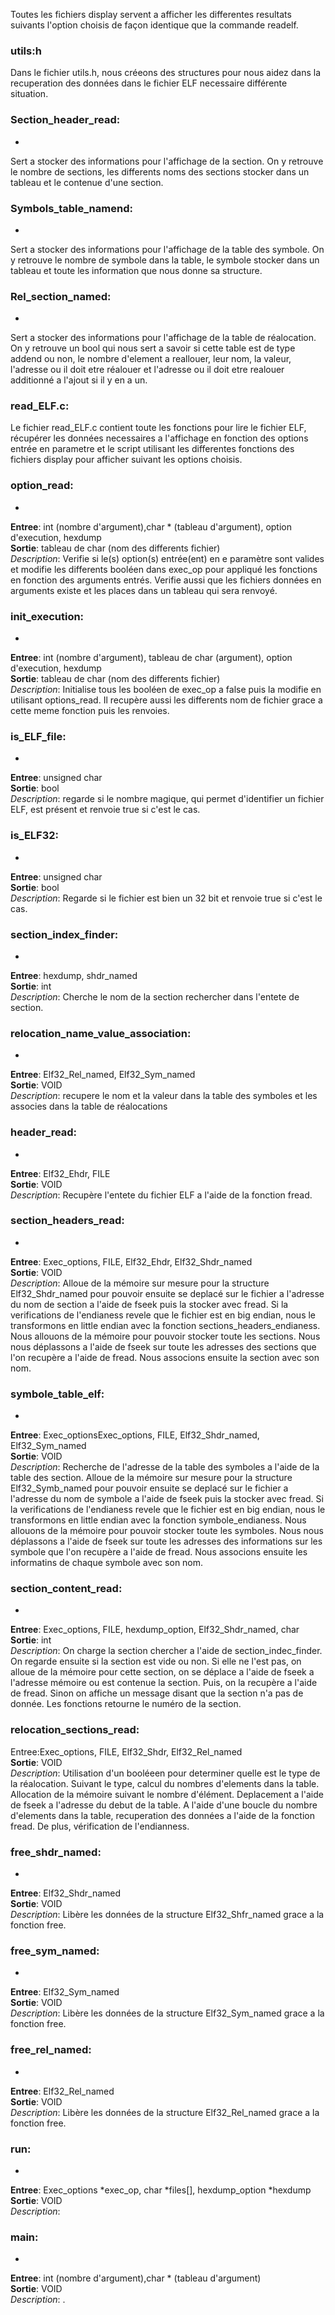 Toutes les fichiers display servent a afficher les differentes resultats suivants l'option choisis de façon identique que la commande readelf.

### **utils:h**

Dans le fichier utils.h, nous créeons des structures pour nous aidez dans la recuperation des données dans le fichier ELF necessaire différente situation.

### Section_header_read:
-
Sert a stocker des informations pour l'affichage de la section. On y retrouve le nombre de sections, les differents noms des sections stocker dans un tableau et le contenue d'une section.

### Symbols_table_namend:
-
Sert a stocker des informations pour l'affichage de la table des symbole. On y retrouve le nombre de symbole dans la table, le symbole stocker dans un tableau et toute les information que nous donne sa structure.

### Rel_section_named:
-
Sert a stocker des informations pour l'affichage de la table de réalocation. On y retrouve un bool qui nous sert a savoir si cette table est de type addend ou non, le nombre d'element a reallouer, leur nom, la valeur, l'adresse ou il doit etre réalouer et l'adresse ou il doit etre realouer additionné a l'ajout si il y en a un.


### **read_ELF.c:**

Le fichier read_ELF.c contient toute les fonctions pour lire le fichier ELF, récupérer les données necessaires a l'affichage en fonction des options entrée en parametre et le script utilisant les differentes fonctions des fichiers display pour afficher suivant les options choisis.

### option_read:
-
**Entree**: int (nombre d'argument),char * (tableau d'argument), option d'execution, hexdump<br>
**Sortie**: tableau de char (nom des differents fichier)<br>
*Description*: Verifie si le(s) option(s) entrée(ent) en e paramètre sont valides et modifie  les differents booléen dans exec_op pour appliqué les fonctions en fonction des arguments entrés.
Verifie aussi que les fichiers données en arguments existe et les places dans un tableau qui sera renvoyé.


### init_execution:
-
**Entree**: int (nombre d'argument), tableau de char (argument), option d'execution, hexdump <br>
**Sortie**: tableau de char (nom des differents fichier)<br>
*Description*:  Initialise tous les booléen de exec_op a false puis la modifie en utilisant options_read. Il recupère aussi les differents nom de fichier grace a cette meme fonction puis les renvoies.


### is_ELF_file:
-
**Entree**: unsigned char<br>
**Sortie**: bool<br>
*Description*:  regarde si le nombre magique, qui permet d'identifier un fichier ELF, est présent et renvoie true si c'est le cas.


### is_ELF32:
-
**Entree**: unsigned char<br>
**Sortie**: bool<br>
*Description*:  Regarde si le fichier est bien un 32 bit et renvoie true si c'est le cas.


### section_index_finder:
-
**Entree**: hexdump, shdr_named<br>
**Sortie**: int<br>
*Description*:  Cherche le nom de la section rechercher dans l'entete de section.


### relocation_name_value_association:
-
**Entree**: Elf32_Rel_named, Elf32_Sym_named<br>
**Sortie**: VOID<br>
*Description*:  recupere le nom et la valeur dans la table des symboles et les associes dans la table de réalocations


### header_read:
-
**Entree**: Elf32_Ehdr, FILE<br>
**Sortie**: VOID<br>
*Description*:  Recupère l'entete du fichier ELF a l'aide de la fonction fread.


### section_headers_read:
-
**Entree**: Exec_options, FILE, Elf32_Ehdr, Elf32_Shdr_named <br>
**Sortie**: VOID<br>
*Description*:  Alloue de la mémoire sur mesure pour la structure Elf32_Shdr_named pour pouvoir ensuite se deplacé sur le fichier a l'adresse du nom de section a l'aide de fseek puis la stocker avec fread. Si la verifications de l'endianess revele que le fichier est en big endian, nous le transformons en little endian avec la fonction sections_headers_endianess. Nous allouons de la mémoire pour pouvoir stocker toute les sections. Nous nous déplassons a l'aide de fseek sur toute les adresses des sections que l'on recupère a l'aide de fread. Nous associons ensuite la section avec son nom.


### symbole_table_elf:
-
**Entree**: Exec_optionsExec_options, FILE, Elf32_Shdr_named, Elf32_Sym_named<br>
**Sortie**: VOID<br>
*Description*:  Recherche de l'adresse de la table des symboles a l'aide de la table des section. Alloue de la mémoire sur mesure pour la structure Elf32_Symb_named pour pouvoir ensuite se deplacé sur le
fichier a l'adresse du nom de symbole a l'aide de fseek puis la stocker avec fread. Si la verifications de l'endianess revele que le fichier est en big endian, nous le transformons en little endian avec 
la fonction symbole_endianess. Nous allouons de la mémoire pour pouvoir stocker toute les symboles. Nous nous déplassons a l'aide de fseek sur toute les adresses des informations sur les symbole que 
l'on recupère a l'aide de fread. Nous associons ensuite les informatins de chaque symbole avec son nom.


### section_content_read:
-
**Entree**: Exec_options, FILE, hexdump_option, Elf32_Shdr_named, char <br>
**Sortie**: int <br>
*Description*: On charge la section chercher a l'aide de section_indec_finder. On regarde ensuite si la section est vide ou non. Si elle ne l'est pas, on alloue de la mémoire pour cette section, on se
déplace a l'aide de fseek a l'adresse mémoire ou est contenue la section. Puis, on la recupère a l'aide de fread. Sinon on affiche un message disant que la section n'a pas de donnée. Les fonctions 
retourne le numéro de la section.


### relocation_sections_read:
Entree:Exec_options, FILE, Elf32_Shdr, Elf32_Rel_named<br>
**Sortie**: VOID<br>
*Description*: Utilisation d'un booléeen pour determiner quelle est le type de la réalocation. Suivant le type, calcul du nombres d'elements dans la table. Allocation de la mémoire suivant le nombre
d'élément. Deplacement a l'aide de fseek a l'adresse du debut de la table. A l'aide d'une boucle du nombre d'elements dans la table, recuperation des données a l'aide de la fonction fread. De plus, 
vérification de l'endianness.

### free_shdr_named:
-
**Entree**: Elf32_Shdr_named<br>
**Sortie**: VOID<br>
*Description*:  Libère les données de la structure Elf32_Shfr_named grace a la fonction free.


### free_sym_named:
-
**Entree**: Elf32_Sym_named <br>
**Sortie**: VOID<br>
*Description*:  Libère les données de la structure Elf32_Sym_named grace a la fonction free.


### free_rel_named:
-
**Entree**: Elf32_Rel_named<br>
**Sortie**: VOID<br>
*Description*:  Libère les données de la structure Elf32_Rel_named grace a la fonction free.


### run:
-
**Entree**: Exec_options *exec_op, char *files[], hexdump_option *hexdump<br>
**Sortie**: VOID<br>
*Description*: 


### main:
-
**Entree**: int (nombre d'argument),char * (tableau d'argument)<br>
**Sortie**: VOID<br>
*Description*: .
